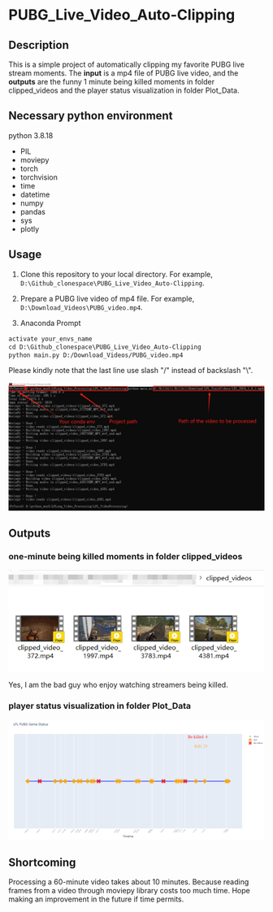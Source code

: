 # PUBG_Live_Video_Auto-Clipping
## Description
This is a simple project of automatically  clipping my favorite PUBG live stream moments. The **input** is a mp4 file of PUBG live video, and the **outputs** are the funny 1 minute being killed moments in folder clipped_videos and the player status visualization in folder Plot_Data.

## Necessary python environment
python 3.8.18
- PIL
- moviepy
- torch
- torchvision
- time
- datetime
- numpy
- pandas
- sys
- plotly

## Usage 
1. Clone this repository to your local directory. For example, `D:\Github_clonespace\PUBG_Live_Video_Auto-Clipping`. 

2. Prepare a PUBG live video of mp4 file. For example, `D:\Download_Videos\PUBG_video.mp4`.

3. Anaconda Prompt
```{bash}
activate your_envs_name
cd D:\Github_clonespace\PUBG_Live_Video_Auto-Clipping
python main.py D:/Download_Videos/PUBG_video.mp4
```

Please kindly note that the last line use slash "/" instead of backslash "\\".

![](Usage_Example/Command_Line_Output.png)

## Outputs
### one-minute being killed moments in folder **clipped_videos**

![](Usage_Example/Video_output.png)

Yes, I am the bad guy who enjoy watching streamers being killed. 

### player status visualization in folder **Plot_Data**
![](Usage_Example/Figure_output.png)

## Shortcoming
Processing a 60-minute video takes about 10 minutes. Because reading frames from a video through moviepy library costs too much time. Hope making an improvement in the future if time permits.
